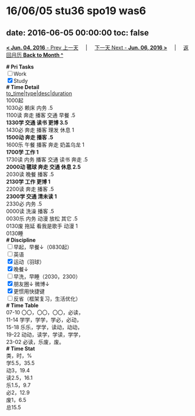# 16/06/05 stu36 spo19 was6

date: 2016-06-05 00:00:00
toc: false
---
[**< Jun. 04, 2016** - Prev 上一天](/lifelogs/2016/06/d04.html) &nbsp; &nbsp; | &nbsp; &nbsp; [下一天 Next - **Jun. 06, 2016 >**](/lifelogs/2016/06/d06.html) &nbsp; &nbsp; |  &nbsp; &nbsp; [返回月历 **Back to Month ^**](/lifelogs/2016/06/index.html)
<br/><div><b># Pri Tasks</b></div><div><input type="checkbox"/>Work</div><div><input checked="true" type="checkbox"/>Study</div><div><b># Time Detail</b></div><div><u>to_time|type|desc|duration</u></div><div>1000起</div><div>1030必 赖床 内务 .5</div><div>1100读 奔走 播客 交通 早餐 .5</div><div><b>1330学 交通 读书 更博 3.5</b></div><div>1430必 奔走 播客 理发 休息 1</div><div><b>1500动 奔走 播客 .5</b></div><div>1600乐 午餐 播客 奔走 奶盖乌龙 1</div><div><b>1700学 工作 1</b></div><div>1730读 内务 播客 交通 读书 奔走 .5</div><div><b>2000动 毽球 奔走 交通 休息 2.5</b></div><div>2030读 晚餐 播客 .5</div><div><b>2130学 工作 更博 1</b></div><div>2200读 奔走 播客 .5</div><div><b>2300学 交通 清未读 1</b></div><div>2330必 内务 .5</div><div>0000读 洗澡 播客 .5</div><div>0030乐 内务 动漫 放松 其它 .5</div><div>0130废 拖延 看我是歌手 动漫 1</div><div>0130睡</div><div><b># Discipline</b></div><div><input type="checkbox"/>早起，早餐↓（0830起）</div><div><input type="checkbox"/>英语</div><div><input checked="true" type="checkbox"/>运动（羽球）</div><div><input checked="true" type="checkbox"/>晚餐↓</div><div><input type="checkbox"/>早洗，早睡（2030，2300）</div><div><b><input checked="true" type="checkbox"/></b>朋友圈↓ 微博↓</div><div><input checked="true" type="checkbox"/>更惯用快捷键</div><div><input type="checkbox"/>反省（框架复习，生活优化）</div><div><b># Time Table</b></div><div>07-10 〇〇，〇〇，〇〇，必读，</div><div>11-14 学学，学学，学必，必动，</div><div>15-18 乐乐，学学，读动，动动，</div><div>19-22 动动，读学，学读，学学，</div><div>23-02 必读，乐废，废。</div><div><b># Time Stat</b></div><div>类，时，%</div><div>学5.5，35.5</div><div>动3，19.4</div><div>读2.5，16.1</div><div>乐1.5，9.7</div><div>必2，12.9</div><div>废1，6.5</div><div>总15.5</div>
